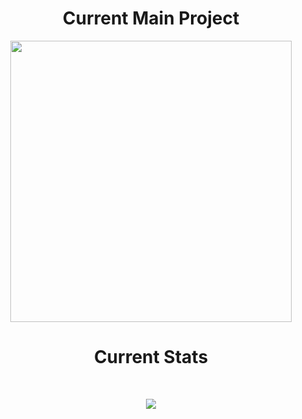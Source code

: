 <h1 align="center">Current Main Project</h1>
<p align="center">
<a href="https://youtu.be/0fT82Npt7nU"><img src="https://cdn.discordapp.com/attachments/795072867704242187/936383975075758090/XoXLogo.jpg" width="450"></a>
</p>
 
<h1 align="center">Current Stats</h1>
<br>
<p align="center">
  <img align="center" src="https://github-readme-stats.vercel.app/api?username=ToxicStuff&count_private=true&theme=midnight-purple" />
</p>
<br>

